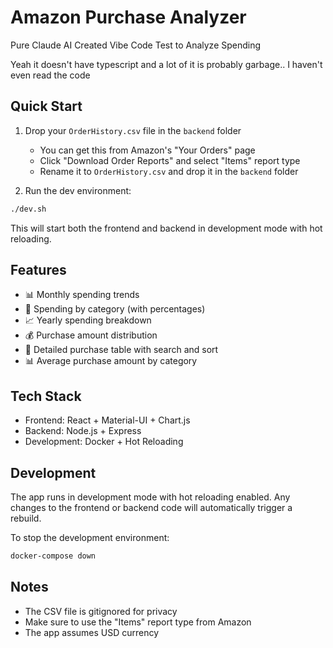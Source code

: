 # Amazon Purchase Analyzer

Pure Claude AI Created Vibe Code Test to Analyze Spending

Yeah it doesn't have typescript and a lot of it is probably garbage.. I haven't even read the code

## Quick Start

1. Drop your `OrderHistory.csv` file in the `backend` folder
   - You can get this from Amazon's "Your Orders" page
   - Click "Download Order Reports" and select "Items" report type
   - Rename it to `OrderHistory.csv` and drop it in the `backend` folder

2. Run the dev environment:
```bash
./dev.sh
```

This will start both the frontend and backend in development mode with hot reloading.

## Features

- 📊 Monthly spending trends
- 🍕 Spending by category (with percentages)
- 📈 Yearly spending breakdown
- 💰 Purchase amount distribution
- 📝 Detailed purchase table with search and sort
- 📊 Average purchase amount by category

## Tech Stack

- Frontend: React + Material-UI + Chart.js
- Backend: Node.js + Express
- Development: Docker + Hot Reloading

## Development

The app runs in development mode with hot reloading enabled. Any changes to the frontend or backend code will automatically trigger a rebuild.

To stop the development environment:
```bash
docker-compose down
```

## Notes

- The CSV file is gitignored for privacy
- Make sure to use the "Items" report type from Amazon
- The app assumes USD currency 